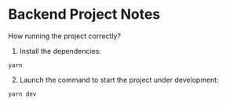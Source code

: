 # Backend Project Notes

How running the project correctly?
1. Install the dependencies:
```
yarn
```

2. Launch the command to start the project under development:
```
yarn dev
```
